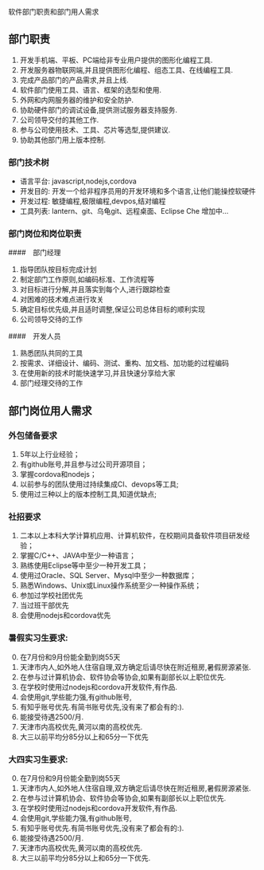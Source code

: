 
 软件部门职责和部门用人需求

## 部门职责

 1. 开发手机端、平板、PC端给非专业用户提供的图形化编程工具.
 2. 开发服务器物联网端,并且提供图形化编程、组态工具、在线编程工具.
 3. 完成产品部门的产品需求,并且上线.
 4. 软件部门使用工具、语言、框架的选型和使用.
 5. 外网和内网服务器的维护和安全防护.
 4. 协助硬件部门的调试设备,提供测试服务器支持服务.
 5. 公司领导交付的其他工作.
 6. 参与公司使用技术、工具、芯片等选型,提供建议.
 7. 协助其他部门用上版本控制.
 
### 部门技术树

-   语言平台: javascript,nodejs,cordova
-   开发目的: 开发一个给非程序员用的开发环境和多个语言,让他们能操控软硬件
-   开发过程: 敏捷编程,极限编程,devpos,结对编程
-   工具列表: lantern、git、乌龟git、远程桌面、Eclipse Che 增加中...

### 部门岗位和岗位职责
  
####　部门经理

1. 指导团队按目标完成计划
2. 制定部门工作原则,如编码标准、工作流程等
3. 对目标进行分解,并且落实到每个人,进行跟踪检查
4. 对困难的技术难点进行攻关
5. 确定目标优先级,并且适时调整,保证公司总体目标的顺利实现
6. 公司领导交待的工作　

####　开发人员

1. 熟悉团队共同的工具
2. 按需求、详细设计、编码、测试、重构、加文档、加功能的过程编码
3. 在使用新的技术时能快速学习,并且快速分享给大家
4. 部门经理交待的工作
　
## 部门岗位用人需求

### 外包储备要求

1. 5年以上行业经验；
2. 有github账号,并且参与过公司开源项目；
3. 掌握cordova和nodejs；
4. 以前参与的团队使用过持续集成CI、devops等工具;
5. 使用过三种以上的版本控制工具,知道优缺点;

### 社招要求

1. 二本以上本科大学计算机应用、计算机软件，在校期间具备软件项目研发经验；
3. 掌握C/C++、JAVA中至少一种语言；
4. 熟练使用Eclipse等中至少一种开发工具；
5. 使用过Oracle、SQL Server、Mysql中至少一种数据库；
6. 熟悉Windows、Unix或Linux操作系统至少一种操作系统；
7. 参加过学校社团优先
8. 当过班干部优先
9. 会使用nodejs和cordova优先

### 暑假实习生要求:

   0. 在7月份和9月份能全勤到岗55天
   1. 天津市内人,如外地人住宿自理,双方确定后请尽快在附近租房,暑假房源紧张.
   2. 在参与过计算机协会、软件协会等协会,如果有副部长以上职位优先.
   3. 在学校时使用过nodejs和cordova开发软件,有作品.
   4. 会使用git,学些能力强,有github账号,
   5. 有知乎账号优先.有简书账号优先,没有来了都会有的:).
   5. 能接受待遇2500/月.
   6. 天津市内高校优先,黄河以南的高校优先.
   7. 大三以前平均分85分以上和65分一下优先
   

### 大四实习生要求:

   0. 在7月份和9月份能全勤到岗55天
   1. 天津市内人,如外地人住宿自理,双方确定后请尽快在附近租房,暑假房源紧张.
   2. 在参与过计算机协会、软件协会等协会,如果有副部长以上职位优先.
   3. 在学校时使用过nodejs和cordova开发软件,有作品.
   4. 会使用git,学些能力强,有github账号,
   5. 有知乎账号优先.有简书账号优先,没有来了都会有的:).
   5. 能接受待遇2500/月.
   6. 天津市内高校优先,黄河以南的高校优先.
   7. 大三以前平均分85分以上和65分一下优先. 
